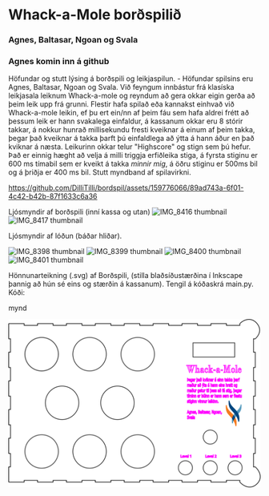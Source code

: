 # Whack-a-Mole borðspilið 
### Agnes, Baltasar, Ngoan og Svala

### Agnes komin inn á github
Höfundar og stutt lýsing á borðspili og leikjaspilun. - Höfundar spilsins eru Agnes, Baltasar, Ngoan og Svala. Við feyngum innbástur frá klasíska leikjasala leiknum Whack-a-mole og reyndum að gera okkar eigin gerða að þeim leik upp frá grunni. Flestir hafa spilað eða kannakst einhvað við Whack-a-mole leikin, ef þu ert ein/nn af þeim fáu sem hafa aldrei frétt að þessum leik er hann svakalega einfaldur, á kassanum okkar eru 8 stórir takkar, á nokkur hunrað millisekundu fresti kveiknar á einum af þeim takka, þegar það kveiknar á takka þarft þú einfaldlega að ýtta á hann áður en það kviknar á næsta. Leikurinn okkar telur "Highscore" og stign sem þú hefur. Það er einnig hæght að velja á milli triggja erfiðleika stiga, á fyrsta stiginu er 600 ms tímabil sem er kveikt á takka *minnir mig*, á öðru stiginu er 500ms bil og á þriðja er 400 ms bil.
Stutt myndband af spilavirkni.


https://github.com/DilliTilli/bordspil/assets/159776066/89ad743a-6f01-4c42-b42b-87f1633c6a36


Ljósmyndir af borðspili (inní kassa og utan)
![IMG_8416 thumbnail](https://github.com/DilliTilli/bordspil/assets/159776066/7b938035-79bb-459d-ba8f-e7d0a60b7efd)
![IMG_8417 thumbnail](https://github.com/DilliTilli/bordspil/assets/159776066/57297693-bc96-46bc-9c2d-2fd6e07c4445)

Ljósmyndir af lóðun (báðar hliðar).

![IMG_8398 thumbnail](https://github.com/DilliTilli/bordspil/assets/159776066/a36ad476-7b5b-4989-80d8-6ae1a68ea19d)
![IMG_8399 thumbnail](https://github.com/DilliTilli/bordspil/assets/159776066/546e6fab-2fd0-496b-9298-b9e3d74cff14)
![IMG_8400 thumbnail](https://github.com/DilliTilli/bordspil/assets/159776066/0bd0f3ba-d778-49af-85f5-b63e82b4b2b7)
![IMG_8401 thumbnail](https://github.com/DilliTilli/bordspil/assets/159776066/207e103e-b87d-4190-ac96-9770c4b119ff)


Hönnunarteikning (.svg) af Borðspili, (stilla blaðsíðustærðina í Inkscape þannig að hún sé eins og stærðin á kassanum).
Tengil á kóðaskrá main.py.
Kóði:  

mynd

![mynd](bordspil_lok.svg)
